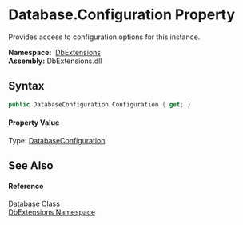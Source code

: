 Database.Configuration Property
===============================
Provides access to configuration options for this instance.

  **Namespace:**  [DbExtensions][1]  
  **Assembly:** DbExtensions.dll

Syntax
------

```csharp
public DatabaseConfiguration Configuration { get; }
```

#### Property Value
Type: [DatabaseConfiguration][2]

See Also
--------

#### Reference
[Database Class][3]  
[DbExtensions Namespace][1]  

[1]: ../README.md
[2]: ../DatabaseConfiguration/README.md
[3]: README.md